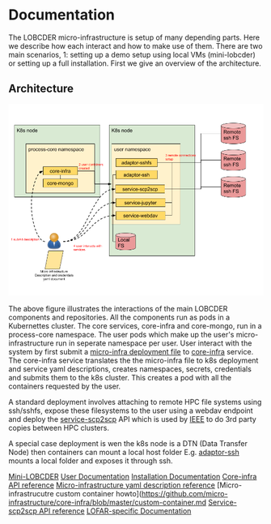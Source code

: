 # Documentation

The LOBCDER micro-infrastructure is setup of many depending parts. Here we describe how each interact and how to make use of them. There are two main scenarios, 1: setting up a demo setup using local VMs (mini-lobcder) or setting up a full installation.  First we give an overview of the architecture.

## Architecture
![](lobcder_Arch.png)

The above figure illustrates the interactions of the main LOBCDER components and repositories. All the components run as pods in a Kubernettes cluster. The core services, core-infra and core-mongo, run in a process-core namespace. The user pods which make up the user's micro-infrastructure run in seperate namespace per user. User interact with the system by first submit a [micro-infra deployment file](https://github.com/micro-infrastructure/core-infra/blob/master/MICRO-INFRA.md) to [core-infra](https://github.com/micro-infrastructure/core-infra) service. The core-infra service translates the the micro-infra file to k8s deployment and service yaml descriptions, creates namespaces, secrets, credentials and submits them to the k8s cluster. This creates a pod with all the containers requested by the user.

A standard deployment involves attaching to remote HPC file systems using ssh/sshfs, expose these filesystems to the user using a webdav endpoint and deploy the [service-scp2scp](https://github.com/micro-infrastructure/service-scp2scp) API which is used by [IEEE]()
to do 3rd party copies between HPC clusters. 

A special case deployment is wen the k8s node is a DTN (Data Transfer Node) then containers can mount a local host folder E.g. [adaptor-ssh](https://github.com/micro-infrastructure/adaptor-ssh) mounts a local folder and exposes it through ssh. 

[Mini-LOBCDER](https://github.com/micro-infrastructure/mini-lobcder/blob/master/README.md)
[User Documentation](user-docs.md)
[Installation Documentation](installation-docs.md)
[Core-infra API reference](https://github.com/micro-infrastructure/core-infra/blob/master/API.md)
[Micro-infrastructure yaml description reference](https://github.com/micro-infrastructure/core-infra/blob/master/micro-infra.md)
[Micro-infrastrucutre custom container howto](https://github.com/micro-infrastructure/core-infra/blob/master/custom-container.md
[Service-scp2scp API reference](https://github.com/micro-infrastructure/service-scp2scp/blob/master/API.md)
[LOFAR-specific Documentation](lofar-docs.md)
 

